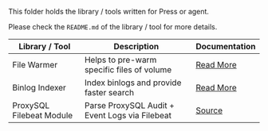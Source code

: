 This folder holds the library / tools written for Press or agent.

Please check the `README.md` of the library / tool for more details.

| Library / Tool           | Description                                    | Documentation                                   |
| ------------------------ | ---------------------------------------------- | ----------------------------------------------- |
| File Warmer              | Helps to pre-warm specific files of volume     | [Read More](./filewarmer/README.md)             |
| Binlog Indexer           | Index binlogs and provide faster search        | [Read More](./mariadb_binlog_indexer/README.md) |
| ProxySQL Filebeat Module | Parse ProxySQL Audit + Event Logs via Filebeat | [Source](../press/playbooks/roles/filebeat/module/proxysql/)          |


